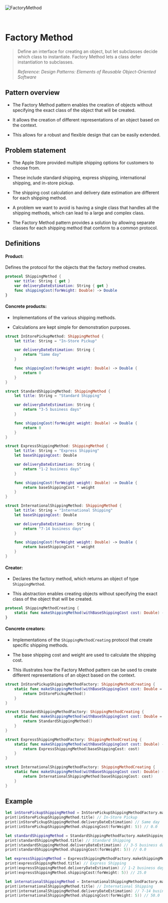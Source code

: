 ![FactoryMethod](https://github.com/user-attachments/assets/376c83ac-3602-4593-891a-3878419afa55)

<br />

# Factory Method

> Define an interface for creating an object, but let subclasses decide which class to instantiate. Factory Method lets a class defer instantiation to subclasses.
>
> _Reference: Design Patterns: Elements of Reusable Object-Oriented Software_

## Pattern overview

- The Factory Method pattern enables the creation of objects without specifying the exact class of the object that will be created.

- It allows the creation of different representations of an object based on the context.

- This allows for a robust and flexible design that can be easily extended.

## Problem statement

- The Apple Store provided multiple shipping options for customers to choose from.

- These include standard shipping, express shipping, international shipping, and in-store pickup.

- The shipping cost calculation and delivery date estimation are different for each shipping method.

- A problem we want to avoid is having a single class that handles all the shipping methods, which can lead to a large and complex class.

- The Factory Method pattern provides a solution by allowing separate classes for each shipping method that conform to a common protocol.

## Definitions

#### Product:

Defines the protocol for the objects that the factory method creates.

```swift
protocol ShippingMethod {
    var title: String { get }
    var deliveryDateEstimation: String { get }
    func shippingCost(forWeight: Double) -> Double
}
```
#### Concrete products:

- Implementations of the various shipping methods.

- Calculations are kept simple for demonstration purposes.

```swift
struct InStorePickupMethod: ShippingMethod {
    let title: String = "In-Store Pickup"

    var deliveryDateEstimation: String {
        return "Same day"
    }

    func shippingCost(forWeight weight: Double) -> Double {
        return 0
    }
}

struct StandardShippingMethod: ShippingMethod {
    let title: String = "Standard Shipping"

    var deliveryDateEstimation: String {
        return "3-5 business days"
    }

    func shippingCost(forWeight weight: Double) -> Double {
        return 0
    }
}

struct ExpressShippingMethod: ShippingMethod {
    let title: String = "Express Shipping"
    let baseShippingCost: Double

    var deliveryDateEstimation: String {
        return "1-2 business days"
    }

    func shippingCost(forWeight weight: Double) -> Double {
        return baseShippingCost * weight
    }
}

struct InternationalShippingMethod: ShippingMethod {
    let title: String = "International Shipping"
    let baseShippingCost: Double

    var deliveryDateEstimation: String {
        return "7-14 business days"
    }

    func shippingCost(forWeight weight: Double) -> Double {
        return baseShippingCost * weight
    }
}
```

#### Creator:

- Declares the factory method, which returns an object of type `ShippingMethod`.

- This abstraction enables creating objects without specifying the exact class of the object that will be created.

```swift
protocol ShippingMethodCreating {
    static func makeShippingMethod(withBaseShippingCost cost: Double) -> ShippingMethod
}
```

#### Concrete creators:

- Implementations of the `ShippingMethodCreating` protocol that create specific shipping methods.

- The base shipping cost and weight are used to calculate the shipping cost.

- This illustrates how the Factory Method pattern can be used to create different representations of an object based on the context.

```swift
struct InStorePickupShippingMethodFactory: ShippingMethodCreating {
    static func makeShippingMethod(withBaseShippingCost cost: Double = 0) -> ShippingMethod {
        return InStorePickupMethod()
    }
}

struct StandardShippingMethodFactory: ShippingMethodCreating {
    static func makeShippingMethod(withBaseShippingCost cost: Double = 0) -> ShippingMethod {
        return StandardShippingMethod()
    }
}

struct ExpressShippingMethodFactory: ShippingMethodCreating {
    static func makeShippingMethod(withBaseShippingCost cost: Double) -> ShippingMethod {
        return ExpressShippingMethod(baseShippingCost: cost)
    }
}

struct InternationalShippingMethodFactory: ShippingMethodCreating {
    static func makeShippingMethod(withBaseShippingCost cost: Double) -> ShippingMethod {
        return InternationalShippingMethod(baseShippingCost: cost)
    }
}
```

## Example

```swift
let inStorePickupShippingMethod = InStorePickupShippingMethodFactory.makeShippingMethod()
print(inStorePickupShippingMethod.title) // In-Store Pickup
print(inStorePickupShippingMethod.deliveryDateEstimation) // Same day
print(inStorePickupShippingMethod.shippingCost(forWeight: 5)) // 0.0

let standardShippingMethod = StandardShippingMethodFactory.makeShippingMethod()
print(standardShippingMethod.title) // Standard Shipping
print(standardShippingMethod.deliveryDateEstimation) // 3-5 business days
print(standardShippingMethod.shippingCost(forWeight: 5)) // 0.0

let expressShippingMethod = ExpressShippingMethodFactory.makeShippingMethod(withBaseShippingCost: 5)
print(expressShippingMethod.title) // Express Shipping
print(expressShippingMethod.deliveryDateEstimation) // 1-2 business days
print(expressShippingMethod.shippingCost(forWeight: 5)) // 25.0

let internationalShippingMethod = InternationalShippingMethodFactory.makeShippingMethod(withBaseShippingCost: 10)
print(internationalShippingMethod.title) // International Shipping
print(internationalShippingMethod.deliveryDateEstimation) // 7-14 business days
print(internationalShippingMethod.shippingCost(forWeight: 5)) // 50.0
```
